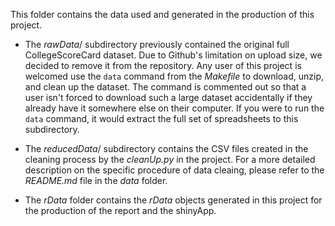 This folder contains the data used and generated in the production of this project.

* The *rawData*/ subdirectory previously contained the original full CollegeScoreCard dataset. Due to Github's limitation on upload size, we decided to remove it from the repository. Any user of this project is welcomed use the ```data``` command from the *Makefile* to download, unzip, and clean up the dataset. The command is commented out so that a user isn't forced to download such a large dataset accidentally if they already have it somewhere else on their computer. If you were to run the ```data``` command, it would extract the full set of spreadsheets to this subdirectory.

* The *reducedData*/ subdirectory contains the CSV files created in the cleaning process by the *cleanUp.py* in the project. For a more detailed description on the specific procedure of data cleaing, please refer to the *README.md* file in the *data* folder.

* The *rData* folder contains the *rData* objects generated in this project for the production of the report and the shinyApp.
